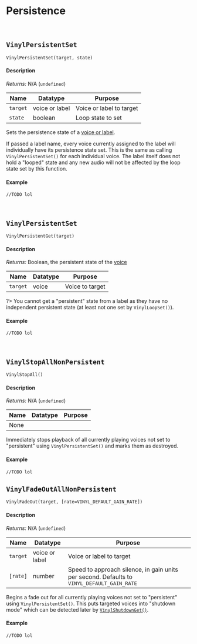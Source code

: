# Persistence

&nbsp;

## `VinylPersistentSet`

`VinylPersistentSet(target, state)`

<!-- tabs:start -->

#### **Description**

*Returns:* N/A (`undefined`)

|Name    |Datatype      |Purpose                 |
|--------|--------------|------------------------|
|`target`|voice or label|Voice or label to target|
|`state` |boolean       |Loop state to set       |

Sets the persistence state of a [voice or label](Terminology).

If passed a label name, every voice currently assigned to the label will individually have its persistence state set. This is the same as calling `VinylPersistentSet()` for each individual voice. The label itself does not hold a "looped" state and any new audio will not be affected by the loop state set by this function.

#### **Example**

```gml
//TODO lol
```

<!-- tabs:end -->

&nbsp;

## `VinylPersistentSet`

`VinylPersistentGet(target)`

<!-- tabs:start -->

#### **Description**

*Returns:* Boolean, the persistent state of the [voice](Terminology)

|Name    |Datatype|Purpose        |
|--------|--------|---------------|
|`target`|voice   |Voice to target|

?> You cannot get a "persistent" state from a label as they have no independent persistent state (at least not one set by `VinylLoopSet()`).

#### **Example**

```gml
//TODO lol
```

<!-- tabs:end -->

&nbsp;

## `VinylStopAllNonPersistent`

`VinylStopAll()`

<!-- tabs:start -->

#### **Description**

*Returns:* N/A (`undefined`)

|Name|Datatype|Purpose|
|----|--------|-------|
|None|        |       |

Immediately stops playback of all currently playing voices not set to "persistent" using `VinylPersistentSet()` and marks them as destroyed.

#### **Example**

```gml
//TODO lol
```

<!-- tabs:end -->

## `VinylFadeOutAllNonPersistent`

`VinylFadeOut(target, [rate=VINYL_DEFAULT_GAIN_RATE])`

<!-- tabs:start -->

#### **Description**

*Returns:* N/A (`undefined`)

|Name    |Datatype      |Purpose                                                                             |
|--------|--------------|------------------------------------------------------------------------------------|
|`target`|voice or label|Voice or label to target                                                            |
|`[rate]`|number  |Speed to approach silence, in gain units per second. Defaults to `VINYL_DEFAULT_GAIN_RATE`|

Begins a fade out for all currently playing voices not set to "persistent" using `VinylPersistentSet()`. This puts targeted voices into "shutdown mode" which can be detected later by [`VinylShutdownGet()`](Advanced).

#### **Example**

```gml
//TODO lol
```

<!-- tabs:end -->